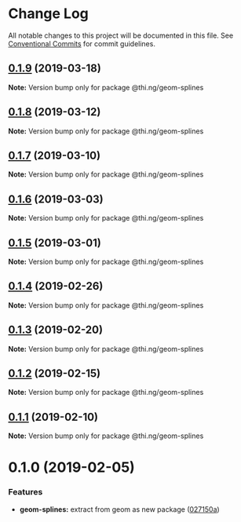 # Change Log

All notable changes to this project will be documented in this file.
See [Conventional Commits](https://conventionalcommits.org) for commit guidelines.

## [0.1.9](https://github.com/thi-ng/umbrella/compare/@thi.ng/geom-splines@0.1.8...@thi.ng/geom-splines@0.1.9) (2019-03-18)

**Note:** Version bump only for package @thi.ng/geom-splines





## [0.1.8](https://github.com/thi-ng/umbrella/compare/@thi.ng/geom-splines@0.1.7...@thi.ng/geom-splines@0.1.8) (2019-03-12)

**Note:** Version bump only for package @thi.ng/geom-splines





## [0.1.7](https://github.com/thi-ng/umbrella/compare/@thi.ng/geom-splines@0.1.6...@thi.ng/geom-splines@0.1.7) (2019-03-10)

**Note:** Version bump only for package @thi.ng/geom-splines





## [0.1.6](https://github.com/thi-ng/umbrella/compare/@thi.ng/geom-splines@0.1.5...@thi.ng/geom-splines@0.1.6) (2019-03-03)

**Note:** Version bump only for package @thi.ng/geom-splines





## [0.1.5](https://github.com/thi-ng/umbrella/compare/@thi.ng/geom-splines@0.1.4...@thi.ng/geom-splines@0.1.5) (2019-03-01)

**Note:** Version bump only for package @thi.ng/geom-splines





## [0.1.4](https://github.com/thi-ng/umbrella/compare/@thi.ng/geom-splines@0.1.3...@thi.ng/geom-splines@0.1.4) (2019-02-26)

**Note:** Version bump only for package @thi.ng/geom-splines





## [0.1.3](https://github.com/thi-ng/umbrella/compare/@thi.ng/geom-splines@0.1.2...@thi.ng/geom-splines@0.1.3) (2019-02-20)

**Note:** Version bump only for package @thi.ng/geom-splines





## [0.1.2](https://github.com/thi-ng/umbrella/compare/@thi.ng/geom-splines@0.1.1...@thi.ng/geom-splines@0.1.2) (2019-02-15)

**Note:** Version bump only for package @thi.ng/geom-splines





## [0.1.1](https://github.com/thi-ng/umbrella/compare/@thi.ng/geom-splines@0.1.0...@thi.ng/geom-splines@0.1.1) (2019-02-10)

**Note:** Version bump only for package @thi.ng/geom-splines





# 0.1.0 (2019-02-05)


### Features

* **geom-splines:** extract from geom as new package ([027150a](https://github.com/thi-ng/umbrella/commit/027150a))
